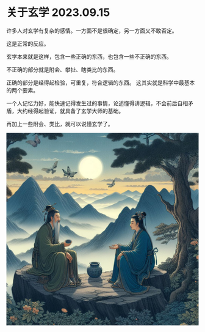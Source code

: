 # 关于玄学 2023.09.15
许多人对玄学有复杂的感情。一方面不是很确定，另一方面又不敢否定。

这是正常的反应。

玄学本来就是这样，包含一些正确的东西，也包含一些不正确的东西。

不正确的部分就是附会、攀扯、瞎类比的东西。

正确的部分是经得起检验，可重复，符合逻辑的东西。
这其实就是科学中最基本的两个要素。

一个人记忆力好，能快速记得发生过的事情，论述懂得讲逻辑，不会前后自相矛盾，大约经得起验证，就具备了玄学大师的基础。

再加上一些附会、类比，就可以说懂玄学了。

![](pic/关于玄学.jpg)
